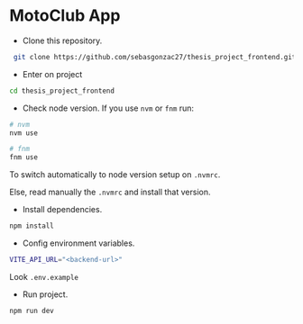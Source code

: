 # MotoClub App

- Clone this repository.

```bash
 git clone https://github.com/sebasgonzac27/thesis_project_frontend.git
```

- Enter on project

```bash
cd thesis_project_frontend
```

- Check node version.
  If you use `nvm` or `fnm` run:

```bash
# nvm
nvm use

# fnm
fnm use
```

To switch automatically to node version setup on `.nvmrc`.

Else, read manually the `.nvmrc` and install that version.

- Install dependencies.

```bash
npm install
```

- Config environment variables.

```bash
VITE_API_URL="<backend-url>"
```

Look `.env.example`

- Run project.

```bash
npm run dev
```
